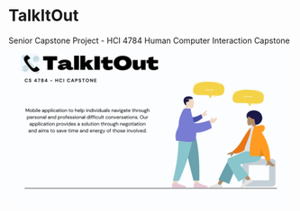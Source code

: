 # TalkItOut

Senior Capstone Project - HCI 4784 Human Computer Interaction Capstone
<br>![Project Poster](https://github.com/soumyakhanna/TalkItOut/blob/573b4d771fceced4a1ce80dbd2adb9fa3d0badaf/TalkItOut%20HCI%20Capstone.png)

